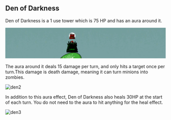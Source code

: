 ## Den of Darkness


Den of Darkness is a 1 use tower which is 75 HP and has an aura around it.


![den1](https://raw.githubusercontent.com/1IlIl/wikidata/main/underdark/gifs/den1.gif)


The aura around it deals 15 damage per turn, and only hits a target once per turn.This damage is death damage, meaning it can turn minions into zombies.


![den2](https://raw.githubusercontent.com/1IlIl/wikidata/main/underdark/gifs/den2.gif)


In addition to this aura effect, Den of Darkness also heals 30HP at the start of each turn. You do not need to the aura to hit anything for the heal effect.


![den3](https://raw.githubusercontent.com/1IlIl/wikidata/main/underdark/gifs/den3.gif)

